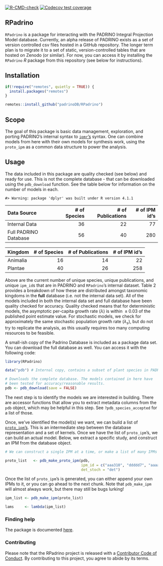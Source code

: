 
[![R-CMD-check](https://github.com/padrinoDB/RPadrino/workflows/R-CMD-check/badge.svg)](https://github.com/padrinoDB/RPadrino/actions)
[![Codecov test
coverage](https://codecov.io/gh/padrinoDB/RPadrino/branch/main/graph/badge.svg)](https://codecov.io/gh/padrinoDB/RPadrino?branch=main)

## RPadrino

`RPadrino` is a package for interacting with the PADRINO Integral
Projection Model database. Currently, an alpha release of PADRINO exists
as a set of version controlled csv files hosted in a GitHub repository.
The longer term plan is to migrate it to a set of static,
version-controlled tables that are hosted on Zenodo (or similar). For
now, you can access it by installing the `RPadrino` *R* package from
this repository (see below for instructions).

## Installation

``` r
if(!require("remotes", quietly = TRUE)) {
  install.packages("remotes")
}

remotes::install_github("padrinoDB/RPadrino")
```

## Scope

The goal of this package is basic data management, exploration, and
porting PADRINO’s internal syntax to
[`ipmr`’s](https://levisc8.github.io/ipmr/) syntax. One can combine
models from here with their own models for synthesis work, using the
`proto_ipm` as a common data structure to power the analysis.

## Usage

The data included in this package are quality checked (see below) and
ready for use. This is not the complete database - that can be
downloaded using the `pdb_download` function. See the table below for
information on the number of models in each.

    #> Warning: package 'dplyr' was built under R version 4.1.1

| Data Source           | \# of Species | \# of Publications | \# of IPM id’s |
|:----------------------|--------------:|-------------------:|---------------:|
| Internal Data         |            36 |                 22 |             77 |
| Full PADRINO Database |            56 |                 40 |            280 |

| Kingdom  | \# of Species | \# of Publications | \# of IPM id’s |
|:---------|--------------:|-------------------:|---------------:|
| Animalia |            16 |                 14 |             22 |
| Plantae  |            40 |                 26 |            258 |

Above are the current number of unique species, unique publications, and
unique `ipm_id`s that are in PADRINO and `RPadrino`’s internal dataset.
Table 2 provides a breakdown of how these are distributed amongst
taxonomic kingdoms in the **full** database (i.e. not the internal data
set). All of the models included in both the internal data set and full
database have been quality checked for accuracy. Quality checked means
that for deterministic models, the asymptotic per-capita growth rate
(*λ*) is within  ± 0.03 of the published point estimate value. For
stochastic models, we check for approximately the same stochastic
population growth rate (*λ*<sub>*s*</sub>), but do not try to replicate
the analysis, as this usually requires too many computing resources to
be feasible.

A small-ish copy of the Padrino Database is included as a package data
set. You can download the full database as well. You can access it with
the following code:

``` r
library(RPadrino)

data("pdb") # Internal copy, contains a subset of plant species in PADRINO

# Downloads the complete database. The models contained in here have 
# been tested for accuracy/reasonable results.  
pdb <- pdb_download(save = FALSE) 
```

The next step is to identify the models we are interested in building.
There are accessor functions that allow you to extract metadata columns
from the `pdb` object, which may be helpful in this step. See
`?pdb_species_accepted` for a list of those.

Once, we’ve identified the model(s) we want, we can build a list of
[`proto_ipm`’s](https://levisc8.github.io/ipmr/articles/proto-ipms.html).
This is an intermediate step between the database representation and a
set of kernels. Once we have the list of `proto_ipm`’s, we can build an
actual model. Below, we extract a specific study, and construct an IPM
from the database object.

``` r
# We can construct a single IPM at a time, or make a list of many IPMs

proto_list   <- pdb_make_proto_ipm(pdb, 
                                   ipm_id = c("aaa310", "ddddd7", "aaaa17"),
                                   det_stoch = "det")
```

Once the list of `proto_ipm`’s is generated, you can either append your
own IPMs to it, or you can go ahead to the next chunk. Note that
`pdb_make_ipm` will almost always work, but there may still be bugs
lurking!

``` r
ipm_list <- pdb_make_ipm(proto_list)

lams     <- lambda(ipm_list)
```

### Finding help

The package is documented [here](https://padrinoDB.github.io/RPadrino/).

### Contributing

Please note that the RPadrino project is released with a [Contributor
Code of
Conduct](https://contributor-covenant.org/version/2/0/CODE_OF_CONDUCT.html).
By contributing to this project, you agree to abide by its terms.
